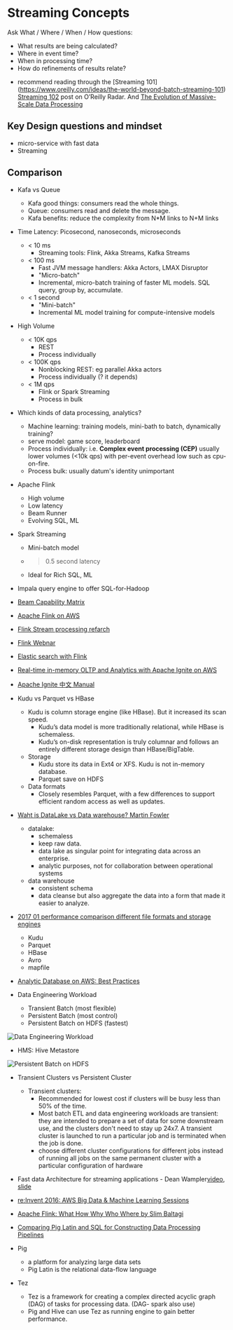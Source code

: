 # Streaming Concepts

Ask What / Where / When / How questions:

  - What results are being calculated?
  - Where in event time?
  - When in processing time?
  - How do refinements of results relate?

* recommend reading through the [Streaming 101] (https://www.oreilly.com/ideas/the-world-beyond-batch-streaming-101) [Streaming 102](https://www.oreilly.com/ideas/the-world-beyond-batch-streaming-102) post on O’Reilly Radar. And [The Evolution of Massive-Scale Data Processing](https://docs.google.com/presentation/d/10vs2PnjynYMtDpwFsqmSePtMnfJirCkXcHZ1SkwDg-s/present?slide=id.g63ca2a7cd_0_527)

## Key Design questions and mindset
  - micro-service with fast data
  - Streaming

## Comparison

* Kafa vs Queue
  - Kafa good things: consumers read the whole things.
  - Queue: consumers read and delete the message.
  - Kafa benefits: reduce the complexity from N*M links to N+M links

* Time Latency: Picosecond, nanoseconds, microseconds
  - < 10 ms
    - Streaming tools: Flink, Akka Streams, Kafka Streams
  - < 100 ms
    - Fast JVM message handlers: Akka Actors, LMAX Disruptor
    - "Micro-batch"
    - Incremental, micro-batch training of faster ML models. SQL query, group by, accumulate.
  - < 1 second
    - "Mini-batch"
    - Incremental ML model training for compute-intensive models

* High Volume
  - < 10K qps
    - REST
    - Process individually
  - < 100K qps
    - Nonblocking REST: eg parallel Akka actors
    - Process individually (? it depends)
  - < 1M qps
    - Flink or Spark Streaming
    - Process in bulk

* Which kinds of data processing, analytics?
  - Machine learning: training models, mini-bath to batch, dynamically training?
  - serve model: game score, leaderboard
  - Process individually: i.e. **Complex event processing (CEP)** usually lower volumes (<10k qps) with per-event overhead low such as cpu-on-fire.
  - Process bulk: usually datum's identity unimportant

* Apache Flink
  * High volume
  * Low latency
  * Beam Runner
  * Evolving SQL, ML

* Spark Streaming
  * Mini-batch model
  * > 0.5 second latency
  * Ideal for Rich SQL, ML


* Impala query engine to offer SQL-for-Hadoop

* [Beam Capability Matrix](https://beam.apache.org/documentation/runners/capability-matrix/)

* [Apache Flink on AWS](https://aws.amazon.com/blogs/big-data/build-a-real-time-stream-processing-pipeline-with-apache-flink-on-aws/)

* [Flink Stream processing refarch](https://github.com/awslabs/flink-stream-processing-refarch)

* [Flink Webnar](https://www.youtube.com/watch?v=MzTZp47Jy7E)

* [Elastic search with Flink](https://www.elastic.co/blog/building-real-time-dashboard-applications-with-apache-flink-elasticsearch-and-kibana)

* [Real-time in-memory OLTP and Analytics with Apache Ignite on AWS](https://aws.amazon.com/blogs/big-data/real-time-in-memory-oltp-and-analytics-with-apache-ignite-on-aws/)

* [Apache Ignite 中文 Manual](https://www.zybuluo.com/liyuj/note/230739)

* Kudu vs Parquet vs HBase
  - Kudu is column storage engine (like HBase). But it increased its scan speed.
    - Kudu’s data model is more traditionally relational, while HBase is schemaless.
    - Kudu’s on-disk representation is truly columnar and follows an entirely different storage design than HBase/BigTable.
  - Storage
    - Kudu store its data in Ext4 or XFS. Kudu is not in-memory database.
    - Parquet save on HDFS
  - Data formats
    - Closely resembles Parquet, with a few differences to support efficient random access as well as updates.

* [Waht is DataLake vs Data warehouse? Martin Fowler](https://martinfowler.com/bliki/DataLake.html)
  - datalake:
    - schemaless
    - keep raw data.
    - data lake as singular point for integrating data across an enterprise.
    - analytic purposes, not for collaboration between operational systems
  - data warehouse
    - consistent schema
    - data cleanse but also aggregate the data into a form that made it easier to analyze.

* [2017 01 performance comparison different file formats and storage engines](https://db-blog.web.cern.ch/blog/zbigniew-baranowski/2017-01-performance-comparison-different-file-formats-and-storage-engines)
  - Kudu
  - Parquet
  - HBase
  - Avro
  - mapfile

* [Analytic Database on AWS: Best Practices](https://www.cloudera.com/documentation/director/cloud/topics/cloud_analytic_db_best_practices.html)

* Data Engineering Workload
  - Transient Batch (most flexible)
  - Persistent Batch (most control)
  - Persistent Batch on HDFS (fastest)

![Data Engineering Workload](https://www.cloudera.com/documentation/director/cloud/images/xcloud_de-etl_all_patterns.png.pagespeed.ic.tZ2h1kn3c5.webp)

* HMS: Hive Metastore

![Persistent Batch on HDFS](https://www.cloudera.com/documentation/director/cloud/images/xcloud_de-etl_pattern03.png.pagespeed.ic.qcBYKlpuBi.webp)

* Transient Clusters vs Persistent Cluster
  - Transient clusters:
    - Recommended for lowest cost if clusters will be busy less than 50% of the time.
    - Most batch ETL and data engineering workloads are transient: they are intended to prepare a set of data for some downstream use, and the clusters don't need to stay up 24x7. A transient cluster is launched to run a particular job and is terminated when the job is done.
    - choose different cluster configurations for different jobs instead of running all jobs on the same permanent cluster with a particular configuration of hardware

* Fast data Architecture for streaming applications - Dean Wampler[video](https://www.youtube.com/watch?v=oCW5y4_8uGU), [slide](https://deanwampler.github.io/polyglotprogramming/papers/StreamAllTheThings.pdf)

* [re:Invent 2016: AWS Big Data & Machine Learning Sessions](https://aws.amazon.com/blogs/big-data/reinvent-2016-aws-big-data-machine-learning-sessions/#more-740)

* [Apache Flink: What How Why Who Where by Slim Baltagi](https://www.slideshare.net/sbaltagi/apacheflinkwhathowwhywhowherebyslimbaltagi-57825047)

* [Comparing Pig Latin and SQL for Constructing Data Processing Pipelines](http://yahoohadoop.tumblr.com/post/98294444546/comparing-pig-latin-and-sql-for-constructing-data)

* Pig
  - a platform for analyzing large data sets
  - Pig Latin is the relational data-flow language

* Tez
  - Tez is a framework for creating a complex directed acyclic graph (DAG) of tasks for processing data. (DAG- spark also use)
  - Pig and Hive can use Tez as running engine to gain better performance.
